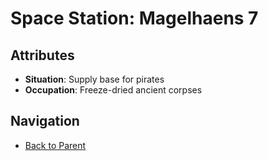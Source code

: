 # Space Station: Magelhaens 7

## Attributes
- **Situation**: Supply base for pirates
- **Occupation**: Freeze-dried ancient corpses


## Navigation
- [Back to Parent](../)
